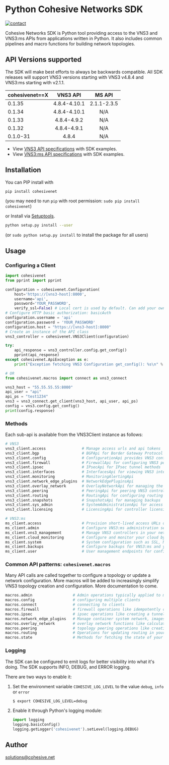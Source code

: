 # Python Cohesive Networks SDK
[![contact][contact-image]][contact-url]

Cohesive Networks SDK is Python tool providing access to the VNS3 and VNS3:ms APIs from applications written in Python. It also includes common pipelines and macro functions for building network topologies.

## API Versions supported
The SDK will make best efforts to always be backwards compatible. All SDK releases will support VNS3 versions starting with VNS3 v4.8.4 and VNS3:ms starting with v2.1.1.

| cohesivenet==X |    VNS3 API    |     MS API     |
|----------------|:--------------:|:--------------:|
|     0.1.35     |  4.8.4-4.10.1  |   2.1.1-2.3.5  |
|     0.1.34     |  4.8.4-4.10.1  |       N/A      |    # MS SDK not implemented
|     0.1.33     |  4.8.4-4.9.2   |       N/A      |    # MS SDK not implemented
|     0.1.32     |  4.8.4-4.9.1   |       N/A      |    # MS SDK not implemented
|     0.1.0-31   |      4.8.4     |       N/A      |    # MS SDK not implemented
    
- View [VNS3 API specifications](https://docs.cohesive.net/apis/vns3/v/) with SDK examples.
- View [VNS3:ms API specifications](https://docs.cohesive.net/apis/vns3-ms/v/) with SDK examples.

## Installation

You can PIP install with

```sh
pip install cohesivenet
```
(you may need to run `pip` with root permission: `sudo pip install cohesivenet`)

or Install via [Setuptools](http://pypi.python.org/pypi/setuptools).

```sh
python setup.py install --user
```
(or `sudo python setup.py install` to install the package for all users)

## Usage

### Configuring a Client

```python
import cohesivenet
from pprint import pprint

configuration = cohesivenet.Configuration(
    host='https://[vns3-host]:8000',
    username='api',         
    password='YOUR_PASSWORD',
    verify_ssl=False) # Local cert is used by default. Can add your own cert.
# Configure HTTP basic authorization: basicAuth
configuration.username = 'api'
configuration.password = 'YOUR_PASSWORD'
configuration.host = "https://[vns3-host]:8000"
# Create an instance of the API class
vns3_controller = cohesivenet.VNS3Client(configuration)

try:
    api_response = vns3_controller.config.get_config()
    pprint(api_response)
except cohesivenet.ApiException as e:
    print("Exception fetching VNS3 Configuration get_config(): %s\n" % e)

# OR
from cohesivenet.macros import connect as vns3_connect

vns3_host = "55.55.55.55:8000"
api_user = "api"
api_ps = "test1234"
vns3 = vns3_connect.get_client(vns3_host, api_user, api_ps)
config = vns3.config.get_config()
print(config.response)
```

### Methods
Each sub-api is available from the VNS3Client instance as follows:

```python
# VNS3
vns3_client.access                # Manage access urls and api tokens
vns3_client.bgp                   # BGPApi for Border Gateway Protocol methods
vns3_client.config                # ConfigurationApi provides VNS3 config methods
vns3_client.firewall              # FirewallApi for configuring VNS3 policies
vns3_client.ipsec                 # IPsecApi for IPsec tunnel methods
vns3_client.interfaces            # InterfacesApi for viewing VNS3 interfaces
vns3_client.monitoring            # MonitoringAlertingApi
vns3_client.network_edge_plugins  # NetworkEdgePluginsApi
vns3_client.overlay_network       # OverlayNetworkApi for managing the overlay network
vns3_client.peering               # PeeringApi for peering VNS3 controllers
vns3_client.routing               # RoutingApi for configuring routing
vns3_client.snapshots             # SnapshotsApi for managing backups
vns3_client.sys_admin             # SystemAdministrationApi for access and sys admin tasks
vns3_client.licensing             # LicensingApi for controller licensing 

# VNS3:ms
ms_client.access                  # Provision short-lived access URLs or API keys for any VNS3 controller in your topology
ms_client.admin                   # Configure VNS3:ms administration settings such as LDAP integration
ms_client.vns3_management         # Manage VNS3 controllers in your network topology, automating snapshots, HA and more
ms_client.cloud_monitoring        # Configure and monitor your cloud by tracking cloud VPCs, virtual networks and VNS3 topologies
ms_client.system                  # System configuration such as SSL, NTP hosts and remote support
ms_client.backups                 # Configure backups for VNS3:ms and your controller snapshots
ms_client.user                    # User management endpoints for configuring credentials
```

### Common API patterns: `cohesivenet.macros`
Many API calls are called together to configure a topology or update a network configuration. More macros will be added to 
increasingly simplify VNS3 topology creation and configuration. More documentation to come.

```python
macros.admin                  # Admin operations typically applied to multiple controllers at once
macros.config                 # configuring multiple clients
macros.connect                # connecting to clients
macros.firewall               # firewall operations like idempotently creating full firewall
macros.ipsec                  # ipsec operations like creating a tunnel and then a route
macros.network_edge_plugins   # Manage container system network, images and running containers
macros.overlay_network        # overlay network functions like calculating network segments of the overlay
macros.peering                # topology peering operations like creating a peering mesh between controllers
macros.routing                # Operations for updating routing in your topology
macros.state                  # Methods for fetching the state of your controller(s)
```

### Logging
The SDK can be configured to emit logs for better visibility into what it's doing. The SDK supports INFO, DEBUG, and ERROR logging.

There are two ways to enable it:

1. Set the environment variable `COHESIVE_LOG_LEVEL` to the value `debug`, `info` or `error`

   ```sh
   $ export COHESIVE_LOG_LEVEL=debug
   ```

2. Enable it through Python's logging module:

   ```python
   import logging
   logging.basicConfig()
   logging.getLogger('cohesivenet').setLevel(logging.DEBUG)
   ```

## Author

solutions@cohesive.net

<!-- Markdown links -->

[contact-image]: https://img.shields.io/badge/contact-support-blue.svg?style=flat-square
[contact-url]: https://support.cohesive.net/support/home
